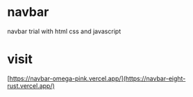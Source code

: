 # navbar
navbar trial with html css and javascript

# visit
[https://navbar-omega-pink.vercel.app/](https://navbar-eight-rust.vercel.app/)
